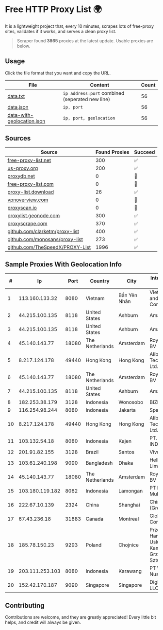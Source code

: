 
# Free HTTP Proxy List 🌍

It is a lightweight project that, every 10 minutes, scrapes lots of free-proxy sites, validates if it works, and serves a clean proxy list.


> Scraper found **3865** proxies at the latest update. Usable proxies are below.

## Usage

Click the file format that you want and copy the URL.


|File|Content|Count|
|----|-------|-----|
|[data.txt](https://raw.githubusercontent.com/themiralay/Proxy-List-World/master/data.txt)|`ip_address:port` combined (seperated new line)|56|
|[data.json](https://raw.githubusercontent.com/themiralay/Proxy-List-World/master/data.json)|`ip, port`|56|
|[data-with-geolocation.json](https://raw.githubusercontent.com/themiralay/Proxy-List-World/master/data-with-geolocation.json)|`ip, port, geolocation`|56|

## Sources

|Source|Found Proxies|Succeed|
|------|-------------|-------|
|[free-proxy-list.net](https://free-proxy-list.net)|300|✅|
|[us-proxy.org](https://www.us-proxy.org)|200|✅|
|[proxydb.net](http://proxydb.net)|0|🚫|
|[free-proxy-list.com](https://free-proxy-list.com/?page=&port=&type%5B%5D=http&type%5B%5D=https&up_time=0&search=Search)|0|🚫|
|[proxy-list.download](https://www.proxy-list.download/HTTP)|26|✅|
|[vpnoverview.com](https://vpnoverview.com/privacy/anonymous-browsing/free-proxy-servers)|0|🚫|
|[proxyscan.io](https://www.proxyscan.io)|0|🚫|
|[proxylist.geonode.com](https://proxylist.geonode.com/api/proxy-list?limit=300&page=1&sort_by=lastChecked&sort_type=desc&protocols=http,https)|300|✅|
|[proxyscrape.com](https://api.proxyscrape.com/v2/?request=displayproxies&protocol=http&timeout=10000&country=all&ssl=all&anonymity=all)|370|✅|
|[github.com/clarketm/proxy-list](https://raw.githubusercontent.com/clarketm/proxy-list/master/proxy-list-raw.txt)|400|✅|
|[github.com/monosans/proxy-list](https://raw.githubusercontent.com/monosans/proxy-list/main/proxies/http.txt)|273|✅|
|[github.com/TheSpeedX/PROXY-List](https://raw.githubusercontent.com/TheSpeedX/PROXY-List/master/http.txt)|1996|✅|


## Sample Proxies With Geolocation Info

|#|Ip|Port|Country|City|Internet Service Provider|
|-|--|----|-------|----|-------------------------|
|1|113.160.133.32|8080|Vietnam|Bẩn Yên Nhân|VietNam Post and Telecom Corporation|
|2|44.215.100.135|8118|United States|Ashburn|Amazon.com|
|3|44.215.100.135|8118|United States|Ashburn|Amazon.com|
|4|45.140.143.77|18080|The Netherlands|Amsterdam|RoyaleHosting BV|
|5|8.217.124.178|49440|Hong Kong|Hong Kong|Alibaba (US) Technology Co., Ltd.|
|6|45.140.143.77|18080|The Netherlands|Amsterdam|RoyaleHosting BV|
|7|44.215.100.135|8118|United States|Ashburn|Amazon.com|
|8|182.253.38.179|3128|Indonesia|Wonosobo|BIZNET|
|9|116.254.98.244|8080|Indonesia|Jakarta|SpaceX Starlink|
|10|8.217.124.178|49440|Hong Kong|Hong Kong|Alibaba (US) Technology Co., Ltd.|
|11|103.132.54.18|8080|Indonesia|Kajen|PT. ADEAKSA INDO JAYATAMA|
|12|201.91.82.155|3128|Brazil|Santos|Vivo|
|13|103.61.240.198|9090|Bangladesh|Dhaka|HelloTech Limited|
|14|45.140.143.77|18080|The Netherlands|Amsterdam|RoyaleHosting BV|
|15|103.180.119.182|8082|Indonesia|Lamongan|PT Persada Data Multimedia|
|16|222.67.10.139|2324|China|Shanghai|China Telecom (Group)|
|17|67.43.236.18|31883|Canada|Montreal|GloboTech Communications|
|18|185.78.150.23|9293|Poland|Chojnice|Przedsiebiorstwo Handlowo Uslugowe " Kamdex" Grzegorz Sztuczka|
|19|203.111.253.103|8080|Indonesia|Karawang|PT Wifian Global Nusantara|
|20|152.42.170.187|9090|Singapore|Singapore|DigitalOcean, LLC|



## Contributing

Contributions are welcome, and they are greatly appreciated! Every
little bit helps, and credit will always be given.

